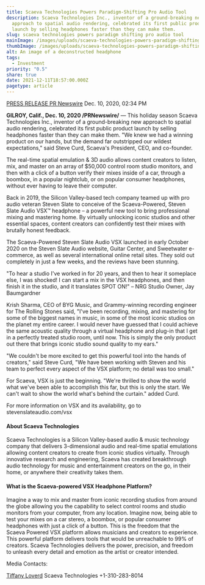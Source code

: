 ```yaml
---
title: Scaeva Technologies Powers Paradigm-Shifting Pro Audio Tool
description: Scaeva Technologies Inc., inventor of a ground-breaking new
  approach to spatial audio rendering, celebrated its first public product
  launch by selling headphones faster than they can make them.
slug: scaeva technologies powers paradigm shifting pro audio tool
mainImage: /images/uploads/scaeva-technologies-powers-paradigm-shifting-pro-audio-tool-featured.jpg
thumbImage: /images/uploads/scaeva-technologies-powers-paradigm-shifting-pro-audio-tool-thumb.jpg
alt: An image of a deconstructed headphone
tags:
  - Investment
priority: "0.5"
share: true
date: 2021-12-11T18:57:00.000Z
pagetype: article
---
```

[PRESS RELEASE PR Newswire](https://markets.businessinsider.com/author/pr-newswire)
Dec. 10, 2020, 02:34 PM

**GILROY, Calif., Dec. 10, 2020 /PRNewswire/** — This holiday season Scaeva Technologies Inc., inventor of a ground-breaking new approach to spatial audio rendering, celebrated its first public product launch by selling headphones faster than they can make them. "We knew we had a winning product on our hands, but the demand far outstripped our wildest expectations," said Steve Curd, Scaeva's President, CEO, and co-founder.

The real-time spatial emulation & 3D audio allows content creators to listen, mix, and master on an array of $50,000 control room studio monitors, and then with a click of a button verify their mixes inside of a car, through a boombox, in a popular nightclub, or on popular consumer headphones, without ever having to leave their computer.

Back in 2019, the Silicon Valley-based tech company teamed up with pro audio veteran Steven Slate to conceive of the Scaeva-Powered, Steven Slate Audio VSX™ headphone – a powerful new tool to bring professional mixing and mastering home. By virtually unlocking iconic studios and other essential spaces, content creators can confidently test their mixes with brutally honest feedback.

The Scaeva-Powered Steven Slate Audio VSX launched in early October 2020 on the Steven Slate Audio website, Guitar Center, and Sweetwater e-commerce, as well as several international online retail sites.  They sold out completely in just a few weeks, and the reviews have been stunning.

"To hear a studio I've worked in for 20 years, and then to hear it someplace else, I was shocked! I can start a mix in the VSX headphones, and then finish it in the studio, and it translates SPOT ON!" – NRG Studio Owner, Jay Baumgardner

Krish Sharma, CEO of BYG Music, and Grammy-winning recording engineer for The Rolling Stones said, "I've been recording, mixing, and mastering for some of the biggest names in music, in some of the most iconic studios on the planet my entire career. I would never have guessed that I could achieve the same acoustic quality through a virtual headphone and plug-in that I get in a perfectly treated studio room, until now. This is simply the only product out there that brings iconic studio sound quality to my ears."

"We couldn't be more excited to get this powerful tool into the hands of creators," said Steve Curd, "We have been working with Steven and his team to perfect every aspect of the VSX platform; no detail was too small."

For Scaeva, VSX is just the beginning. "We're thrilled to show the world what we've been able to accomplish this far, but this is only the start. We can't wait to show the world what's behind the curtain." added Curd.

For more information on VSX and its availability, go to stevenslateaudio.com/vsx

#### About Scaeva Technologies

Scaeva Technologies is a Silicon Valley-based audio & music technology company that delivers 3-dimensional audio and real-time spatial emulations allowing content creators to create from iconic studios virtually. Through innovative research and engineering, Scaeva has created breakthrough audio technology for music and entertainment creators on the go, in their home, or anywhere their creativity takes them.

#### What is the Scaeva-powered VSX Headphone Platform?

Imagine a way to mix and master from iconic recording studios from around the globe allowing you the capability to select control rooms and studio monitors from your computer, from any location. Imagine now, being able to test your mixes on a car stereo, a boombox, or popular consumer headphones with just a click of a button. This is the freedom that the Scaeva Powered VSX platform allows musicians and creators to experience. This powerful platform delivers tools that would be unreachable to 99% of creators. Scaeva Technologies delivers the power, precision, and freedom to unleash every detail and emotion as the artist or creator intended.

Media Contacts:

[Tiffany Loverd](<mailto: 261060@email4pr.com>)
Scaeva Technologies
+1-310-283-8014